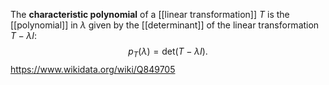 The **characteristic polynomial** of a [[linear transformation]] $T$ is the [[polynomial]] in $\lambda$ given by the [[determinant]] of the linear transformation $T-\lambda I$: $$p_T(\lambda) = \text{det}(T-\lambda I).$$
https://www.wikidata.org/wiki/Q849705